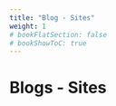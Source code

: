 ```yaml
---
title: "Blog - Sites"
weight: 1
# bookFlatSection: false
# bookShowToC: true
---
```


# Blogs - Sites